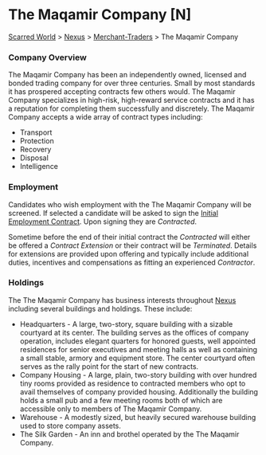 # The Maqamir Company [N]
[Scarred World](./scarred-world.md) > [Nexus](./city.md) > [Merchant-Traders](./merchants.md) > The Maqamir Company

### Company Overview
The Maqamir Company has been an independently owned, licensed and bonded trading company for over three centuries. Small by most standards it has prospered accepting contracts few others would. The Maqamir Company specializes in high-risk, high-reward service contracts and it has a reputation for completing them successfully and discretely. The Maqamir Company accepts a wide array of contract types including:

* Transport
* Protection
* Recovery
* Disposal
* Intelligence

### Employment
Candidates who wish employment with the The Maqamir Company will be screened. If selected a candidate will be asked to sign the [Initial Employment Contract](./contract.md). Upon signing they are *Contracted*.

Sometime before the end of their initial contract the *Contracted* will either be offered a *Contract Extension* or their contract will be *Terminated*. Details for extensions are provided upon offering and typically include additional duties, incentives and compensations as fitting an experienced *Contractor*.

### Holdings
The The Maqamir Company has business interests throughout [Nexus](./city.md) including several buildings and holdings. These include:
* Headquarters - A large, two-story, square building with a sizable courtyard at its center. The building serves as the offices of company operation, includes elegant quarters for honored guests, well appointed residences for senior executives and meeting halls as well as containing a small stable, armory and equipment store. The center courtyard often serves as the rally point for the start of new contracts.
* Company Housing - A large, plain, two-story building with over hundred tiny rooms provided as residence to contracted members who opt to avail themselves of company provided housing. Additionally the building holds a small pub and a few meeting rooms both of which are accessible only to members of The Maqamir Company.
* Warehouse - A modestly sized, but heavily secured warehouse building used to store company assets.
* The Silk Garden - An inn and brothel operated by the The Maqamir Company.
